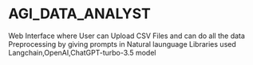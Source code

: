 # AGI_DATA_ANALYST
Web Interface where User can Upload CSV Files and can do all the data Preprocessing by giving prompts in Natural launguage
Libraries used Langchain,OpenAI,ChatGPT-turbo-3.5 model
